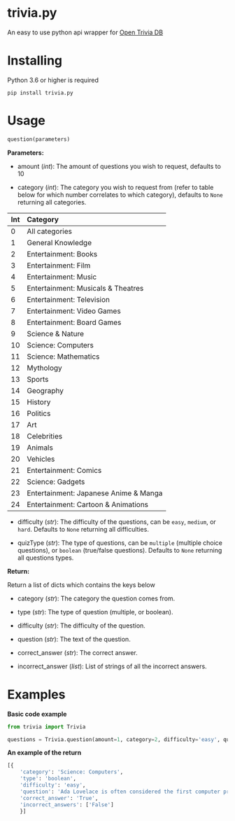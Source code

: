 # trivia.py

An easy to use python api wrapper for [Open Trivia DB](https://opentdb.com/api_config.php)




# Installing

Python 3.6 or higher is required

```
pip install trivia.py
```




# Usage

```python
question(parameters)
```

**Parameters:**
- amount (*int*):
    The amount of questions you wish to request, defaults to 10

- category (*int*):
    The category you wish to request from (refer to table below for which number correlates to which category), defaults to `None` returning all categories.

| Int | Category                              |
| --- |:------------------------------------- |
| 0   | All categories                        |
| 1   | General Knowledge                     |
| 2   | Entertainment: Books                  |
| 3   | Entertainment: Film                   |
| 4   | Entertainment: Music                  |
| 5   | Entertainment: Musicals & Theatres    |
| 6   | Entertainment: Television             |
| 7   | Entertainment: Video Games            |
| 8   | Entertainment: Board Games            |
| 9   | Science & Nature                      |
| 10  | Science: Computers                    |
| 11  | Science: Mathematics                  |
| 12  | Mythology                             |
| 13  | Sports                                |
| 14  | Geography                             |
| 15  | History                               |
| 16  | Politics                              |
| 17  | Art                                   |
| 18  | Celebrities                           |
| 19  | Animals                               |
| 20  | Vehicles                              |
| 21  | Entertainment: Comics                 |
| 22  | Science: Gadgets                      |
| 23  | Entertainment: Japanese Anime & Manga |
| 24  | Entertainment: Cartoon & Animations   |

- difficulty (*str*):
    The difficulty of the questions, can be `easy`, `medium`, or `hard`. Defaults to `None` returning all difficulties. 

- quizType (*str*):
    The type of questions, can be `multiple` (multiple choice questions), or `boolean` (true/false questions). Defaults to `None` returning all questions types. 


**Return:**

Return a list of dicts which contains the keys below
- category (*str*):
    The category the question comes from.

- type (*str*):
    The type of question (multiple, or boolean).

- difficulty (*str*):
    The difficulty of the question.

- question (*str*):
    The text of the question.

- correct_answer (*str*):
    The correct answer.

- incorrect_answer (*list*):
    List of strings of all the incorrect answers.




# Examples

**Basic code example**
```python
from trivia import Trivia

questions = Trivia.question(amount=1, category=2, difficulty='easy', quizType='boolean')
```


**An example of the return**
```python
[{
    'category': 'Science: Computers', 
    'type': 'boolean', 
    'difficulty': 'easy', 
    'question': 'Ada Lovelace is often considered the first computer programmer.', 
    'correct_answer': 'True', 
    'incorrect_answers': ['False']
    }]
```